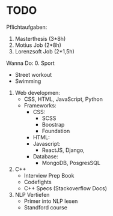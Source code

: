 # TODO

Pflichtaufgaben:
1. Masterthesis (3*8h)
2. Motius Job (2*8h)
3. Lorenzsoft Job (2*1,5h)

Wanna Do:
0. Sport
  - Street workout
  - Swimming
1. Web developmen:
    - CSS, HTML, JavaScript, Python
    - Frameworks:
      - CSS:
        - SCSS
        - Boostrap
        - Foundation
      - HTML:
      - Javascript:
        - ReactJS, Django,
      - Database:
        - MongoDB, PosgresSQL
2. C++
    - Interview Prep Book
    - Codefights
    - C++ Specs (Stackoverflow Docs)
3. NLP Vertiefen
    - Primer into NLP lesen
    - Standford course

